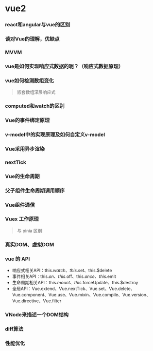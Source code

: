 <!--
 * @Author: hy
 * @Date: 2022-03-14 14:17:55
 * @LastEditors: hy
 * @Description:
 * @LastEditTime: 2022-04-09 18:31:21
 * @FilePath: /interview-questions/packages/vue2/README.md
 * Copyright 2022 hy, All Rights Reserved.
 * 仅供学习使用~
-->
# vue2

### react和angular与vue的区别


### 谈对Vue的理解，优缺点


### MVVM


### vue是如何实现响应式数据的呢？（响应式数据原理）


### vue如何检测数组变化

> 嵌套数组深层响应式

### computed和watch的区别


### Vue的事件绑定原理


### v-model中的实现原理及如何自定义v-model 


### Vue采用异步渲染


### nextTick


### Vue的生命周期


### 父子组件生命周期调用顺序


### Vue组件通信


### Vuex 工作原理

> 与 pinia 区别



### 真实DOM、虚拟DOM


### vue 的 API

- 响应式相关API：this.$watch、this.$set、this.$delete
- 事件相关API：this.$on、this.$off、this.$once、this.$emit
- 生命周期相关API：this.$mount、this.$forceUpdate、this.$destroy
- 全局API：Vue.extend、Vue.nextTick、Vue.set、Vue.delete、Vue.component、Vue.use、Vue.mixin、Vue.compile、Vue.version、Vue.directive、Vue.filter




### VNode来描述一个DOM结构


### diff算法

### 性能优化



